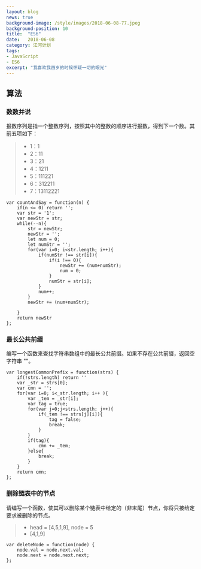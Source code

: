 ```yaml
---
layout: blog
news: true
background-image: /style/images/2018-06-08-77.jpeg
background-position: 10
title:  "ES6"
date:   2018-06-08
category: 江河计划
tags:
- JavaScript
- ES6
excerpt: "我喜欢我四岁的时候怀疑一切的眼光"
---
```


## 算法
### 数数并说

报数序列是指一个整数序列，按照其中的整数的顺序进行报数，得到下一个数。其前五项如下：

> * 1：1
> * 2：11
> * 3：21
> * 4：1211
> * 5：111221
> * 6：312211
> * 7：13112221

    var countAndSay = function(n) {
        if(n <= 0) return '';
        var str = '1';
        var newStr = str;
        while(--n){
            str = newStr;
            newStr = ''; 
            let num = 0;
            let numStr = '';
            for(var i=0; i<str.length; i++){
                if(numStr !== str[i]){
                    if(i !== 0){
                        newStr += (num+numStr);
                        num = 0;
                    }
                    numStr = str[i];
                }
                num++;
            }
            newStr += (num+numStr);
            
        }
        return newStr
    };

### 最长公共前缀

编写一个函数来查找字符串数组中的最长公共前缀。如果不存在公共前缀，返回空字符串 ""。

    var longestCommonPrefix = function(strs) {
        if(!strs.length) return ''
        var _str = strs[0];
        var cmn = '';
        for(var i=0; i<_str.length; i++ ){
            var _tem = _str[i];
            var tag = true;
            for(var j=0;j<strs.length; j++){
                if(_tem !== strs[j][i]){
                    tag = false;
                    break;
                }
            }
            if(tag){
                cmn += _tem;
            }else{
                break;
            }
        }
        return cmn;
    };

### 删除链表中的节点

请编写一个函数，使其可以删除某个链表中给定的（非末尾）节点，你将只被给定要求被删除的节点。

> * head = [4,5,1,9], node = 5
> * [4,1,9]

    var deleteNode = function(node) {
        node.val = node.next.val;
        node.next = node.next.next;
    };